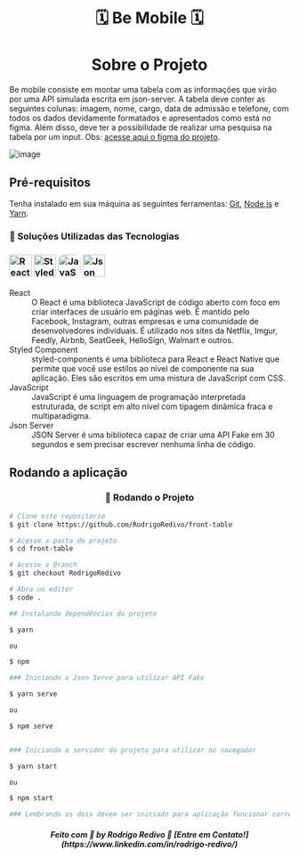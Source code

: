 ###### <h1 align="center">🗓 Be Mobile 🗓</h1>

### <h1 align="center">Sobre o Projeto</h1>

Be mobile consiste em montar uma tabela com as informações que virão por uma API simulada escrita em json-server.
A tabela deve conter as seguintes colunas: imagem, nome, cargo, data de admissão e telefone,
com todos os dados devidamente formatados e apresentados como está no figma. Além disso,
deve ter a possibilidade de realizar uma pesquisa na tabela por um input. Obs:
[acesse aqui o figma do projeto](https://www.figma.com/file/y9qJNNAckFRL7LNoyNjpv8/Teste---Be-mobile).

![image](https://user-images.githubusercontent.com/42809136/127918010-79b5d883-df57-4c6d-8a2a-43e220d3c703.png)

## Pré-requisitos

Tenha instalado em sua máquina as seguintes ferramentas:
[Git](https://git-scm.com), [Node.js](https://nodejs.org/en/) e [Yarn](https://yarnpkg.com/).

<h3>🔧 Soluções Utilizadas das Tecnologias</h3>
<h3>
  <img alt="React" title="React" src="https://upload.wikimedia.org/wikipedia/commons/thumb/a/a7/React-icon.svg/512px-React-icon.svg.png" width="40px" />
  <img alt="Styled Component" title="Styled Component" src="https://raw.githubusercontent.com/styled-components/brand/master/styled-components.png" width="40px"  />
  <img alt="JavaScript" title="JavaScript" src="https://images.vexels.com/media/users/3/166403/isolated/lists/a5a33bf3004830a2bd581e9fa65de660-icone-da-linguagem-de-programacao-javascript.png" width="40px"  style="border-radius: 25%"/>
  <img alt="Json Server" title="Json Server" src="https://i.ytimg.com/vi/xdxbbbm2aXU/maxresdefault.jpg" width="40px" height="40px" />
</h3>

<dl>
	<dt>React</dt>
		<dd>O React é uma biblioteca JavaScript de código aberto com foco em criar interfaces de usuário em páginas web. É mantido pelo Facebook, Instagram, outras empresas e uma comunidade de desenvolvedores individuais. É utilizado nos sites da Netflix, Imgur, Feedly, Airbnb, SeatGeek, HelloSign, Walmart e outros. </dd>
	<dt>Styled Component</dt>
		<dd>styled-components é uma biblioteca para React e React Native que permite que você use estilos ao nível de componente na sua aplicação. Eles são escritos em uma mistura de JavaScript com CSS.</dd>
	<dt>JavaScript</dt>
		<dd>JavaScript é uma linguagem de programação interpretada estruturada, de script em alto nível com tipagem dinâmica fraca e multiparadigma.</dd>
	<dt>Json Server</dt>
		<dd>JSON Server é uma biblioteca capaz de criar uma API Fake em 30 segundos e sem precisar escrever nenhuma linha de código.</dd>
</dl>

## Rodando a aplicação

<h3 align="center"> 🎲 Rodando o Projeto</h3>

```bash
# Clone este repositório
$ git clone https://github.com/RodrigoRedivo/front-table

# Acesse a pasta do projeto
$ cd front-table

# Acesse a Branch
$ git checkout RodrigoRedivo

# Abra no editor
$ code .

## Instalando dependências do projeto

$ yarn 

ou

$ npm 

### Iniciando o Json Serve para utilizar API Fake

$ yarn serve

ou

$ npm serve


### Iniciando o servidor do projeto para utilizar no navegador

$ yarn start

ou 

$ npm start

### Lembrando os dois devem ser iniciado para aplicação funcionar corretamente

```

<h5 align="center"> 
Feito com 💜 by Rodrigo Redivo 🤝 [Entre em Contato!](https://www.linkedin.com/in/rodrigo-redivo/)
</h5>
